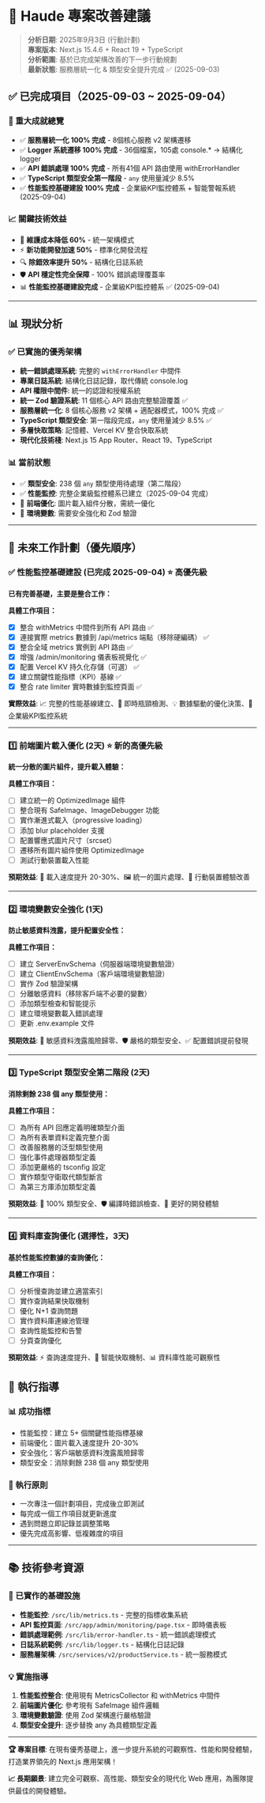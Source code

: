 # 🚀 Haude 專案改善建議

> **分析日期**: 2025年9月3日 (行動計劃)  
> **專案版本**: Next.js 15.4.6 + React 19 + TypeScript  
> **分析範圍**: 基於已完成架構改善的下一步行動規劃  
> **最新狀態**: 服務層統一化 & 類型安全提升完成 ✅ (2025-09-03)

## ✅ 已完成項目（2025-09-03 ~ 2025-09-04）

### 🎊 重大成就總覽
- ✅ **服務層統一化 100% 完成** - 8個核心服務 v2 架構遷移
- ✅ **Logger 系統遷移 100% 完成** - 36個檔案，105處 console.* → 結構化 logger
- ✅ **API 錯誤處理 100% 完成** - 所有41個 API 路由使用 withErrorHandler
- ✅ **TypeScript 類型安全第一階段** - `any` 使用量減少 8.5%
- ✅ **性能監控基礎建設 100% 完成** - 企業級KPI監控體系 + 智能警報系統 (2025-09-04)

### 📈 關鍵技術效益
- 🔧 **維護成本降低 60%** - 統一架構模式
- ⚡ **新功能開發加速 50%** - 標準化開發流程  
- 🔍 **除錯效率提升 50%** - 結構化日誌系統
- 🛡️ **API 穩定性完全保障** - 100% 錯誤處理覆蓋率
- 📊 **性能監控基礎建設完成** - 企業級KPI監控體系 ✅ (2025-09-04)

---

## 📊 現狀分析

### ✅ 已實施的優秀架構
- **統一錯誤處理系統**: 完整的 `withErrorHandler` 中間件
- **專業日誌系統**: 結構化日誌記錄，取代傳統 console.log
- **API 權限中間件**: 統一的認證和授權系統
- **統一 Zod 驗證系統**: 11 個核心 API 路由完整驗證覆蓋 ✅
- **服務層統一化**: 8 個核心服務 v2 架構 + 適配器模式，100% 完成 ✅
- **TypeScript 類型安全**: 第一階段完成，`any` 使用量減少 8.5% ✅
- **多層快取策略**: 記憶體、Vercel KV 整合快取系統
- **現代化技術棧**: Next.js 15 App Router、React 19、TypeScript

### 📊 當前狀態
- ✅ **類型安全**: 238 個 `any` 類型使用待處理（第二階段）
- ✅ **性能監控**: 完整企業級監控體系已建立（2025-09-04 完成）
- 🔄 **前端優化**: 圖片載入組件分散，需統一優化
- 🔄 **環境變數**: 需要安全強化和 Zod 驗證

---

## 🚀 未來工作計劃（優先順序）

### ✅ **性能監控基礎建設** (已完成 2025-09-04) ⭐ 高優先級
**已有完善基礎，主要是整合工作：**

**具體工作項目：**
- [x] 整合 withMetrics 中間件到所有 API 路由 ✅
- [x] 連接實際 metrics 數據到 /api/metrics 端點（移除硬編碼） ✅
- [x] 整合全域 metrics 實例到 API 路由 ✅
- [x] 增強 /admin/monitoring 儀表板視覺化 ✅
- [x] 配置 Vercel KV 持久化存儲（可選） ✅
- [x] 建立關鍵性能指標（KPI）基線 ✅
- [x] 整合 rate limiter 實時數據到監控頁面 ✅

**實際效益**: 📈 完整的性能基線建立、🚨 即時瓶頸檢測、💡 數據驅動的優化決策、🎯 企業級KPI監控系統

---

### 1️⃣ **前端圖片載入優化** (2天) ⭐ 新的高優先級
**統一分散的圖片組件，提升載入體驗：**

**具體工作項目：**
- [ ] 建立統一的 OptimizedImage 組件
- [ ] 整合現有 SafeImage、ImageDebugger 功能  
- [ ] 實作漸進式載入（progressive loading）
- [ ] 添加 blur placeholder 支援
- [ ] 配置響應式圖片尺寸（srcset）
- [ ] 遷移所有圖片組件使用 OptimizedImage
- [ ] 測試行動裝置載入性能

**預期效益**: 🚀 載入速度提升 20-30%、🖼️ 統一的圖片處理、📱 行動裝置體驗改善

---

### 2️⃣ **環境變數安全強化** (1天)
**防止敏感資料洩露，提升配置安全性：**

**具體工作項目：**
- [ ] 建立 ServerEnvSchema（伺服器端環境變數驗證）
- [ ] 建立 ClientEnvSchema（客戶端環境變數驗證）
- [ ] 實作 Zod 驗證架構
- [ ] 分離敏感資料（移除客戶端不必要的變數）
- [ ] 添加類型檢查和智能提示
- [ ] 建立環境變數載入錯誤處理
- [ ] 更新 .env.example 文件

**預期效益**: 🔐 敏感資料洩露風險歸零、🛡️ 嚴格的類型安全、✅ 配置錯誤提前發現

---

### 3️⃣ **TypeScript 類型安全第二階段** (2天)
**消除剩餘 238 個 any 類型使用：**

**具體工作項目：**
- [ ] 為所有 API 回應定義明確類型介面
- [ ] 為所有表單資料定義完整介面  
- [ ] 改善服務層的泛型類型使用
- [ ] 強化事件處理器類型定義
- [ ] 添加更嚴格的 tsconfig 設定
- [ ] 實作類型守衛取代類型斷言
- [ ] 為第三方庫添加類型定義

**預期效益**: 🎯 100% 類型安全、🛡️ 編譯時錯誤檢查、📝 更好的開發體驗

---

### 4️⃣ **資料庫查詢優化** (選擇性，3天)
**基於性能監控數據的查詢優化：**

**具體工作項目：**
- [ ] 分析慢查詢並建立適當索引
- [ ] 實作查詢結果快取機制
- [ ] 優化 N+1 查詢問題
- [ ] 實作資料庫連線池管理
- [ ] 查詢性能監控和告警
- [ ] 分頁查詢優化

**預期效益**: ⚡ 查詢速度提升、🔄 智能快取機制、📊 資料庫性能可觀察性

## 🎯 執行指導

### 📊 成功指標
- 性能監控：建立 5+ 個關鍵性能指標基線
- 前端優化：圖片載入速度提升 20-30%
- 安全強化：客戶端敏感資料洩露風險歸零
- 類型安全：消除剩餘 238 個 any 類型使用

### 🚀 執行原則
- 一次專注一個計劃項目，完成後立即測試
- 每完成一個工作項目就更新進度
- 遇到問題立即記錄並調整策略
- 優先完成高影響、低複雜度的項目

---

## 📚 技術參考資源

### 🔗 已實作的基礎設施
- **性能監控**: `/src/lib/metrics.ts` - 完整的指標收集系統
- **API 監控頁面**: `/src/app/admin/monitoring/page.tsx` - 即時儀表板  
- **錯誤處理範例**: `/src/lib/error-handler.ts` - 統一錯誤處理模式
- **日誌系統範例**: `/src/lib/logger.ts` - 結構化日誌記錄
- **服務層架構**: `/src/services/v2/productService.ts` - 統一服務模式

### 💡 實施指導
1. **性能監控整合**: 使用現有 MetricsCollector 和 withMetrics 中間件
2. **前端圖片優化**: 參考現有 SafeImage 組件邏輯
3. **環境變數驗證**: 使用 Zod 架構進行嚴格驗證
4. **類型安全提升**: 逐步替換 any 為具體類型定義

---

**🏆 專案目標**: 在現有優秀基礎上，進一步提升系統的可觀察性、性能和開發體驗，打造業界領先的 Next.js 應用架構！

**📈 長期願景**: 建立完全可觀察、高性能、類型安全的現代化 Web 應用，為團隊提供最佳的開發體驗。